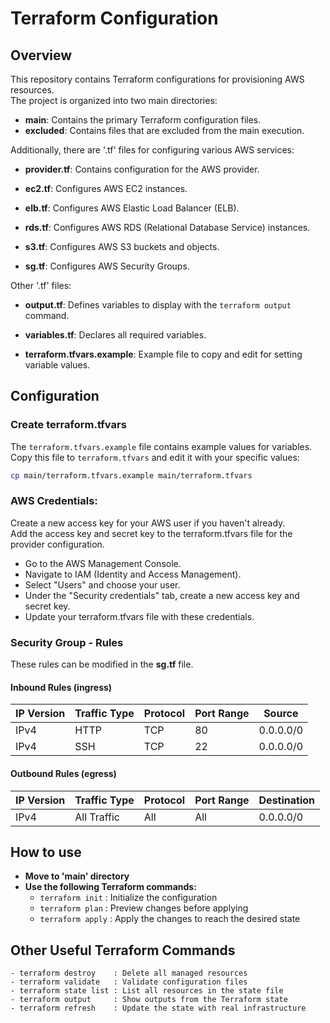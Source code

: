 # Terraform Configuration

## Overview

This repository contains Terraform configurations for provisioning AWS resources.  
The project is organized into two main directories:

- **main**: Contains the primary Terraform configuration files.
- **excluded**: Contains files that are excluded from the main execution.

Additionally, there are '.tf' files for configuring various AWS services:  
- **provider.tf**: Contains configuration for the AWS provider.  

- **ec2.tf**: Configures AWS EC2 instances.  

- **elb.tf**: Configures AWS Elastic Load Balancer (ELB).  

- **rds.tf**: Configures AWS RDS (Relational Database Service) instances.  

- **s3.tf**: Configures AWS S3 buckets and objects.  

- **sg.tf**: Configures AWS Security Groups.  

Other '.tf' files:  
- **output.tf**: Defines variables to display with the `terraform output` command.  

- **variables.tf**: Declares all required variables.  

- **terraform.tfvars.example**: Example file to copy and edit for setting variable values.  

## Configuration  

### Create terraform.tfvars

The `terraform.tfvars.example` file contains example values for variables.  
Copy this file to `terraform.tfvars` and edit it with your specific values:

```sh
cp main/terraform.tfvars.example main/terraform.tfvars
```
### AWS Credentials:  

Create a new access key for your AWS user if you haven't already.  
Add the access key and secret key to the terraform.tfvars file for the provider configuration.  
- Go to the AWS Management Console.  
- Navigate to IAM (Identity and Access Management).  
- Select "Users" and choose your user.  
- Under the "Security credentials" tab, create a new access key and secret key.  
- Update your terraform.tfvars file with these credentials.  

### Security Group - Rules

These rules can be modified in the **sg.tf** file.

#### Inbound Rules (ingress)  

| IP Version | Traffic Type | Protocol | Port Range | Source       |
|------------|--------------|----------|------------|--------------|
| IPv4       | HTTP         | TCP      | 80         | 0.0.0.0/0    |
| IPv4       | SSH          | TCP      | 22         | 0.0.0.0/0    |

#### Outbound Rules (egress)  

| IP Version | Traffic Type | Protocol | Port Range | Destination  |
|------------|--------------|----------|------------|--------------|
| IPv4       | All Traffic  | All      | All        | 0.0.0.0/0    |


## How to use

- **Move to 'main' directory**
- **Use the following Terraform commands:**  
    - `terraform init`    : Initialize the configuration  
    - `terraform plan`    : Preview changes before applying  
    - `terraform apply`   : Apply the changes to reach the desired state

## Other Useful Terraform Commands
    - terraform destroy    : Delete all managed resources
    - terraform validate   : Validate configuration files
    - terraform state list : List all resources in the state file
    - terraform output     : Show outputs from the Terraform state
    - terraform refresh    : Update the state with real infrastructure